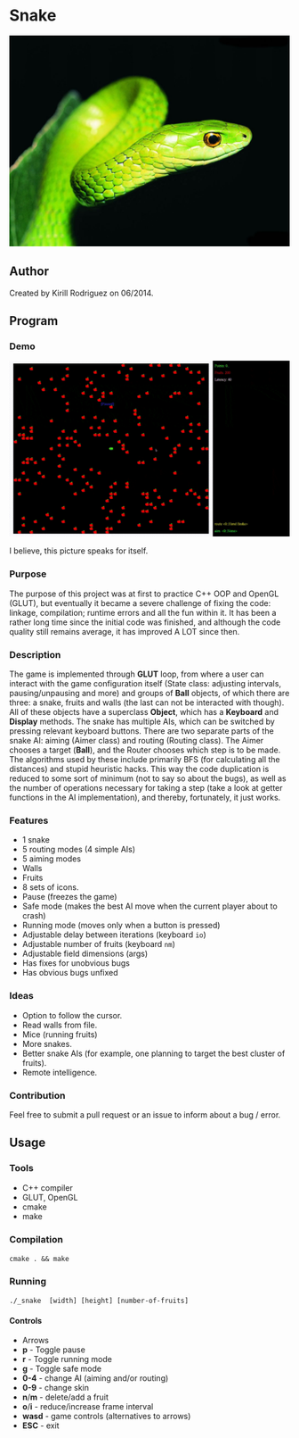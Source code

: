 # Snake

![Green snake](./_Icon.jpg)

## Author

Created by Kirill Rodriguez on 06/2014.

## Program

### Demo

![demo](./_demo/demo.gif)

I believe, this picture speaks for itself.

### Purpose

The purpose of this project was at first to practice C++ OOP and OpenGL (GLUT), but eventually it became a severe challenge of fixing the code: linkage, compilation; runtime errors and all the fun within it. It has been a rather long time since the initial code was finished, and although the code quality still remains average, it has improved A LOT since then.

### Description

The game is implemented through **GLUT** loop, from where a user can interact with the game configuration itself (State class: adjusting intervals, pausing/unpausing and more) and groups of **Ball** objects, of which there are three: a snake, fruits and walls (the last can not be interacted with though). All of these objects have a superclass **Object**, which has a **Keyboard** and **Display** methods. The snake has multiple AIs, which can be switched by pressing relevant keyboard buttons. There are two separate parts of the snake AI: aiming (Aimer class) and routing (Routing class). The Aimer chooses a target (**Ball**), and the Router chooses which step is to be made. The algorithms used by these include primarily BFS (for calculating all the distances) and stupid heuristic hacks. This way the code duplication is reduced to some sort of minimum (not to say so about the bugs), as well as the number of operations necessary for taking a step (take a look at getter functions in the AI implementation), and thereby, fortunately, it just works.

### Features

* 1 snake
* 5 routing modes (4 simple AIs)
* 5 aiming modes
* Walls
* Fruits
* 8 sets of icons.
* Pause (freezes the game)
* Safe mode (makes the best AI move when the current player about to crash)
* Running mode (moves only when a button is pressed)
* Adjustable delay between iterations (keyboard `io`)
* Adjustable number of fruits (keyboard `nm`)
* Adjustable field dimensions (args)
* Has fixes for unobvious bugs
* Has obvious bugs unfixed

### Ideas

* Option to follow the cursor.
* Read walls from file.
* Mice (running fruits)
* More snakes.
* Better snake AIs (for example, one planning to target the best cluster of fruits).
* Remote intelligence.

### Contribution

Feel free to submit a pull request or an issue to inform about a bug / error.

## Usage

### Tools

* C++ compiler
* GLUT, OpenGL
* cmake
* make

### Compilation

	cmake . && make

### Running

	./_snake  [width] [height] [number-of-fruits]
	
#### Controls

* Arrows
* **p** - Toggle pause
* **r** - Toggle running mode
* **g** - Toggle safe mode
* **0-4** - change AI (aiming and/or routing)
* **0-9** - change skin
* **n**/**m** - delete/add a fruit
* **o**/**i** - reduce/increase frame interval
* **wasd** - game controls (alternatives to arrows)
* **ESC** - exit